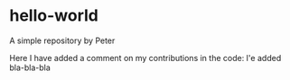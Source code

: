 # hello-world
A simple repository by Peter

Here I have added a comment on my contributions in the code: I'e added bla-bla-bla 
